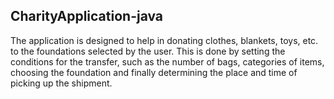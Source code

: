 
## CharityApplication-java

The application is designed to help in donating clothes, blankets, toys, etc. to the foundations selected by the user. This is done by setting the conditions for the transfer, such as the number of bags, categories of items, choosing the foundation and finally determining the place and time of picking up the shipment.
